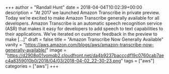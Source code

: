 +++
author = "Randall Hunt"
date = 2018-04-04T10:02:39+00:00
description = "At 2017 we launched Amazon Transcribe in private preview. Today we’re excited to make Amazon Transcribe generally available for all developers. Amazon Transcribe is an automatic speech recognition service (ASR) that makes it easy for developers to add speech to text capabilities to their applications. We’ve iterated on customer feedback in the preview to make […]"
draft = false
title = "Amazon Transcribe Now Generally Available"
vanity = "https://aws.amazon.com/blogs/aws/amazon-transcribe-now-generally-available/"
image = "https://d2908q01vomqb2.cloudfront.net/da4b9237bacccdf19c0760cab7aec4a8359010b0/2018/04/03/2018-04-02_22-30-23.png"
tags = ["aws"]
categories = ["aws"]
+++

